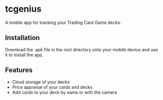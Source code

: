 # tcgenius

A mobile app for tracking your Trading Card Game decks.

## Installation

Download the .apk file in the root directory onto your mobile device and use it to install the app.

## Features
 - Cloud storage of your decks
 - Price appraisal of your cards and decks
 - Add cards to your deck by name or with the camera

